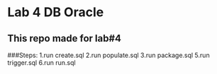 # Lab 4 DB Oracle
This repo made for lab#4
---
###Steps:
1.run create.sql 
2.run populate.sql 
3.run package.sql
5.run trigger.sql
6.run run.sql
